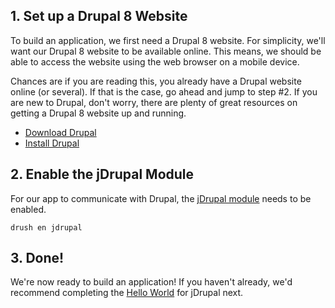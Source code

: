 ## 1. Set up a Drupal 8 Website

To build an application, we first need a Drupal 8 website. For simplicity, we'll want our Drupal 8 website to be available online. This means, we should be able to access the website using the web browser on a mobile device.

Chances are if you are reading this, you already have a Drupal website online (or several). If that is the case, go ahead and jump to step #2. If you are new to Drupal, don't worry, there are plenty of great resources on getting a Drupal 8 website up and running.

 - [Download Drupal](https://drupal.org/download)
 - [Install Drupal](http://drupal.org/documentation/install)

## 2. Enable the jDrupal Module

For our app to communicate with Drupal, the [jDrupal module](http://www.drupal.org/project/jdrupal) needs to be enabled.

```
drush en jdrupal
```

## 3. Done!

We're now ready to build an application! If you haven't already, we'd recommend completing the [Hello World](Hello_World) for jDrupal next.
